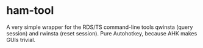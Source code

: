 # ham-tool
A very simple wrapper for the RDS/TS command-line tools qwinsta (query session) and rwinsta (reset session). Pure Autohotkey, because AHK makes GUIs trivial.
